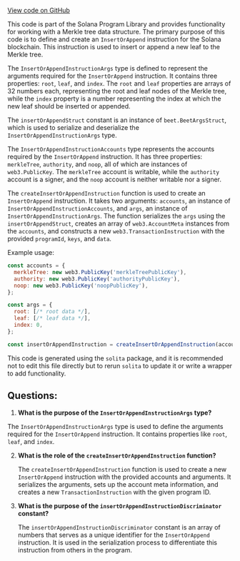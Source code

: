 [View code on GitHub](https://github.com/solana-labs/solana-program-library/account-compression/sdk/src/generated/instructions/insertOrAppend.ts)

This code is part of the Solana Program Library and provides functionality for working with a Merkle tree data structure. The primary purpose of this code is to define and create an `InsertOrAppend` instruction for the Solana blockchain. This instruction is used to insert or append a new leaf to the Merkle tree.

The `InsertOrAppendInstructionArgs` type is defined to represent the arguments required for the `InsertOrAppend` instruction. It contains three properties: `root`, `leaf`, and `index`. The `root` and `leaf` properties are arrays of 32 numbers each, representing the root and leaf nodes of the Merkle tree, while the `index` property is a number representing the index at which the new leaf should be inserted or appended.

The `insertOrAppendStruct` constant is an instance of `beet.BeetArgsStruct`, which is used to serialize and deserialize the `InsertOrAppendInstructionArgs` type.

The `InsertOrAppendInstructionAccounts` type represents the accounts required by the `InsertOrAppend` instruction. It has three properties: `merkleTree`, `authority`, and `noop`, all of which are instances of `web3.PublicKey`. The `merkleTree` account is writable, while the `authority` account is a signer, and the `noop` account is neither writable nor a signer.

The `createInsertOrAppendInstruction` function is used to create an `InsertOrAppend` instruction. It takes two arguments: `accounts`, an instance of `InsertOrAppendInstructionAccounts`, and `args`, an instance of `InsertOrAppendInstructionArgs`. The function serializes the `args` using the `insertOrAppendStruct`, creates an array of `web3.AccountMeta` instances from the `accounts`, and constructs a new `web3.TransactionInstruction` with the provided `programId`, `keys`, and `data`.

Example usage:

```javascript
const accounts = {
  merkleTree: new web3.PublicKey('merkleTreePublicKey'),
  authority: new web3.PublicKey('authorityPublicKey'),
  noop: new web3.PublicKey('noopPublicKey'),
};

const args = {
  root: [/* root data */],
  leaf: [/* leaf data */],
  index: 0,
};

const insertOrAppendInstruction = createInsertOrAppendInstruction(accounts, args);
```

This code is generated using the `solita` package, and it is recommended not to edit this file directly but to rerun `solita` to update it or write a wrapper to add functionality.
## Questions: 
 1. **What is the purpose of the `InsertOrAppendInstructionArgs` type?**

   The `InsertOrAppendInstructionArgs` type is used to define the arguments required for the `InsertOrAppend` instruction. It contains properties like `root`, `leaf`, and `index`.

2. **What is the role of the `createInsertOrAppendInstruction` function?**

   The `createInsertOrAppendInstruction` function is used to create a new `InsertOrAppend` instruction with the provided accounts and arguments. It serializes the arguments, sets up the account meta information, and creates a new `TransactionInstruction` with the given program ID.

3. **What is the purpose of the `insertOrAppendInstructionDiscriminator` constant?**

   The `insertOrAppendInstructionDiscriminator` constant is an array of numbers that serves as a unique identifier for the `InsertOrAppend` instruction. It is used in the serialization process to differentiate this instruction from others in the program.
